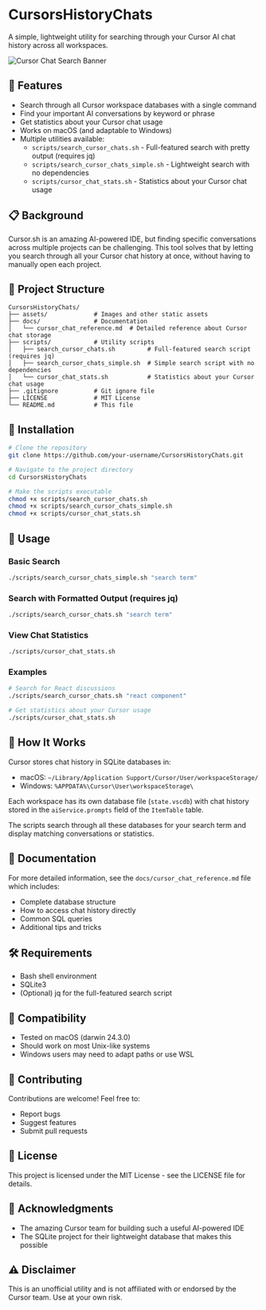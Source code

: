 # CursorsHistoryChats

A simple, lightweight utility for searching through your Cursor AI chat history across all workspaces.

![Cursor Chat Search Banner](https://raw.githubusercontent.com/username/CursorsHistoryChats/main/assets/banner.png)

## 🌟 Features

- Search through all Cursor workspace databases with a single command
- Find your important AI conversations by keyword or phrase
- Get statistics about your Cursor chat usage
- Works on macOS (and adaptable to Windows)
- Multiple utilities available:
  - `scripts/search_cursor_chats.sh` - Full-featured search with pretty output (requires jq)
  - `scripts/search_cursor_chats_simple.sh` - Lightweight search with no dependencies
  - `scripts/cursor_chat_stats.sh` - Statistics about your Cursor chat usage

## 📋 Background

Cursor.sh is an amazing AI-powered IDE, but finding specific conversations across multiple projects can be challenging. This tool solves that by letting you search through all your Cursor chat history at once, without having to manually open each project.

## 📁 Project Structure

```
CursorsHistoryChats/
├── assets/             # Images and other static assets
├── docs/               # Documentation
│   └── cursor_chat_reference.md  # Detailed reference about Cursor chat storage
├── scripts/            # Utility scripts
│   ├── search_cursor_chats.sh         # Full-featured search script (requires jq)
│   ├── search_cursor_chats_simple.sh  # Simple search script with no dependencies
│   └── cursor_chat_stats.sh           # Statistics about your Cursor chat usage
├── .gitignore          # Git ignore file
├── LICENSE             # MIT License
└── README.md           # This file
```

## 🔧 Installation

```bash
# Clone the repository
git clone https://github.com/your-username/CursorsHistoryChats.git

# Navigate to the project directory
cd CursorsHistoryChats

# Make the scripts executable
chmod +x scripts/search_cursor_chats.sh
chmod +x scripts/search_cursor_chats_simple.sh
chmod +x scripts/cursor_chat_stats.sh
```

## 🚀 Usage

### Basic Search

```bash
./scripts/search_cursor_chats_simple.sh "search term"
```

### Search with Formatted Output (requires jq)

```bash
./scripts/search_cursor_chats.sh "search term"
```

### View Chat Statistics

```bash
./scripts/cursor_chat_stats.sh
```

### Examples

```bash
# Search for React discussions
./scripts/search_cursor_chats.sh "react component"

# Get statistics about your Cursor usage
./scripts/cursor_chat_stats.sh
```

## 📖 How It Works

Cursor stores chat history in SQLite databases in:
- macOS: `~/Library/Application Support/Cursor/User/workspaceStorage/`
- Windows: `%APPDATA%\Cursor\User\workspaceStorage\`

Each workspace has its own database file (`state.vscdb`) with chat history stored in the `aiService.prompts` field of the `ItemTable` table.

The scripts search through all these databases for your search term and display matching conversations or statistics.

## 📝 Documentation

For more detailed information, see the `docs/cursor_chat_reference.md` file which includes:
- Complete database structure
- How to access chat history directly
- Common SQL queries
- Additional tips and tricks

## 🛠️ Requirements

- Bash shell environment
- SQLite3
- (Optional) jq for the full-featured search script

## 🔄 Compatibility

- Tested on macOS (darwin 24.3.0)
- Should work on most Unix-like systems
- Windows users may need to adapt paths or use WSL

## 🤝 Contributing

Contributions are welcome! Feel free to:
- Report bugs
- Suggest features
- Submit pull requests

## 📄 License

This project is licensed under the MIT License - see the LICENSE file for details.

## 🙏 Acknowledgments

- The amazing Cursor team for building such a useful AI-powered IDE
- The SQLite project for their lightweight database that makes this possible

## ⚠️ Disclaimer

This is an unofficial utility and is not affiliated with or endorsed by the Cursor team. Use at your own risk. 